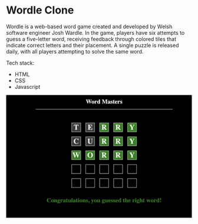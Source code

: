 # Wordle Clone

Wordle is a web-based word game created and developed by Welsh software engineer Josh Wardle. In the game, players have six attempts to guess a five-letter word, receiving feedback through colored tiles that indicate correct letters and their placement. A single puzzle is released daily, with all players attempting to solve the same word.

Tech stack:

-   HTML
-   CSS
-   Javascript

![output](./images/output.png "Wordle replica")
